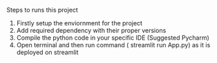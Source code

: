 Steps to runs this project 

1. Firstly setup the enviornment for the project
2. Add required dependency with their proper versions
3. Compile the python code in your specific IDE (Suggested Pycharm)
4. Open terminal and then run command ( streamlit run App.py) as it is deployed on streamlit

